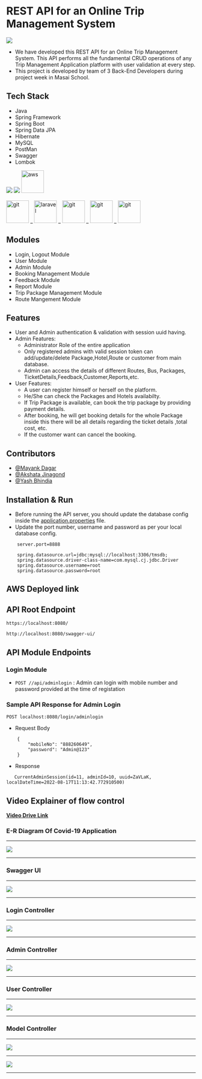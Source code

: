 # REST API for an Online Trip Management System

<img src="https://github.com/MayankDagar77/Rapid-Tour-and-Travels/blob/main/Images/Rapid_logo.jpeg">

- We have developed this REST API for an Online Trip Management System. This API performs all the fundamental CRUD operations of any Trip Management Application platform with user validation at every step.
- This project is developed by team of 3 Back-End Developers during project week in Masai School.

## Tech Stack

- Java
- Spring Framework
- Spring Boot
- Spring Data JPA
- Hibernate
- MySQL
- PostMan
- Swagger
- Lombok

<p>
   <img src="https://img.icons8.com/color/64/000000/mysql.png" />
   <img src="https://img.icons8.com/color/64/000000/java.png" />
   <img src="https://logodix.com/logo/34937.png" alt="aws" width="60" height="60"/>
    <br> </br>
    
   <img src="https://www.vectorlogo.zone/logos/git-scm/git-scm-icon.svg" alt="git" width="60" height="60" />
   <a>_</a>
   <img src="https://encrypted-tbn0.gstatic.com/images?q=tbn:ANd9GcRbl9B2yl7iTuYk4JCAFSTuytuYidlQk_h4pmyt_1EJrwyyIsk5Qcwlh6q2_pbATZr2_lg&usqp=CAU" alt="laravel" width="60" height="60"/>
    <a>_</a>
   <img src="https://design.jboss.org/hibernate/logo/final/hibernate_logo_whitebkg_stacked_256px.png" alt="git" width="60" height="60" />
    <a>_</a>
   <img src="https://w7.pngwing.com/pngs/330/684/png-transparent-spring-framework-software-framework-model-view-controller-web-framework-java-pepper-robot-text-logo-opensource-software-thumbnail.png" alt="git" width="60" height="60" />
   <a>_</a>
   <img src="https://res.cloudinary.com/startup-grind/image/upload/c_fill,dpr_2.0,f_auto,g_center,h_1080,q_100,w_1080/v1/gcs/platform-data-dsc/events/spring-boot-1_5zDxm9B.jpg" alt="git" width="60" height="60" />
   
</p>

## Modules

- Login, Logout Module
- User Module
- Admin Module
- Booking Management Module
- Feedback Module
- Report Module
- Trip Package Management Module
- Route Mangement Module

## Features

- User and Admin authentication & validation with session uuid having.
- Admin Features:
  - Administrator Role of the entire application
  - Only registered admins with valid session token can add/update/delete Package,Hotel,Route or customer from main database.
  - Admin can access the details of different Routes, Bus, Packages, TicketDetails,Feedback,Customer,Reports,etc.
- User Features:
  - A user can register himself or herself on the platform.
  - He/She can check the Packages and Hotels availabilty.
  - If Trip Package is available, can book the trip package by providing payment details.
  - After booking, he will get booking details for the whole Package inside this there will be all details regarding the ticket details ,total cost, etc.
  - If the customer want can cancel the booking.

## Contributors

- [@Mayank Dagar](https://github.com/MayankDagar77)
- [@Akshata Jinagond](https://github.com/akshatajinagond91)
- [@Yash Bhindia](https://github.com/yashbhindia)

## Installation & Run

- Before running the API server, you should update the database config inside the [application.properties](https://github.com/mrFarooque/rightful-order-9279/blob/main/TripManagementSystem/src/main/resources/application.properties) file.
- Update the port number, username and password as per your local database config.

```
    server.port=8888

    spring.datasource.url=jdbc:mysql://localhost:3306/tmsdb;
    spring.datasource.driver-class-name=com.mysql.cj.jdbc.Driver
    spring.datasource.username=root
    spring.datasource.password=root

```

## AWS Deployed link

## API Root Endpoint

`https://localhost:8080/`

`http://localhost:8080/swagger-ui/`

## API Module Endpoints

### Login Module

- `POST //api/adminlogin` : Admin can login with mobile number and password provided at the time of registation
<!--

### User Module

- `POST /customer/login` : Logging in customer with valid mobile number & password
- `GET /customer/availablecabs` : Getting the list of all the available cabs
- `GET /customers/cabs` : Getting All the cabs
- `GET /customers/checkhistory` : Getting the history of completed tr
- `PUT /customer/update/{mobile}` : Updates customer details based on mobile number
- `PATCH /customer/updatepassword/{mobile}` : Updates customer's password based on the given mobile number
- `POST /customer/booktrip` : Customer can book a cab
- `POST /customer/updatetrip` : Customer can modify or update the trip
- `POST /customer/logout` : Logging out customer based on session token
- `DELETE /customer/delete` : Deletes logged in user
- `DELETE /customer/complete/{tripid}` : Completed the trip with the given tripid
- `DELETE /customer/canceltrip` : Cancel the trip with the given tripid

### Admin Module

- `POST /admin/register` : Register a new admin with proper data validation and admin session
- `POST /admin/login` : Admin can login with mobile number and password provided at the time of registation
- `GET /admin/logout` : Logging out admin based on session token
- `GET /admin/listoftripsbycustomer` : Get list of trips of by a customer id
- `GET /admin/listoftrips` : Get list of trips of all the trips
- `GET /admin/listocustomers` : Get list of all the customers
- `GET /admin/listodrivers` : Get list of all the drivers
- `PUT /admin/update/{username}` : Updates admin detaisl by passed user name
- `DELETE /admin/delete` : Deletes the admin with passed id -->

### Sample API Response for Admin Login

`POST localhost:8080/login/adminlogin`

- Request Body

```
    {
        "mobileNo": "888260649",
        "password": "Admin@123"
    }
```

- Response

```
   CurrentAdminSession(id=11, adminId=10, uuid=ZaVLaK, localDateTime=2022-08-17T11:13:42.772910500)

```

## Video Explainer of flow control

<a href="https://drive.google.com/file/d/17K024rskhj2pOkma9BQkGxeozvd3XA/view?usp=sharing">**Video Drive Link** </a>

### E-R Diagram Of Covid-19 Application

---

<img src=".\Images\ER_Diagram_TMS.jpeg" style="max-width: 100%; display: inline-block;" data-target="animated-image.originalImage">

---

### Swagger UI

---

<img src=".\Images\SwaggerUI.png" style="max-width: 100%; display: inline-block;" data-target="animated-image.originalImage">

---

### Login Controller

---

<img src=".\Images\LogInController.png" style="max-width: 100%; display: inline-block;" data-target="animated-image.originalImage">

---

### Admin Controller

---

<img src=".\Images\AdminController.png" style="max-width: 100%; display: inline-block;" data-target="animated-image.originalImage">

---

### User Controller

---

<img src=".\Images\CustomerController.png" style="max-width: 100%; display: inline-block;" data-target="animated-image.originalImage">

---

### Model Controller

---

<img src=".\Images\Models.png" style="max-width: 100%; display: inline-block;" data-target="animated-image.originalImage">

---

<img src="https://github.com/shivamgarg796/Spring-work/blob/master/Images/Thank-you-word-cloud.jpg?raw=true" style="max-width: 100%; display: inline-block;" data-target="animated-image.originalImage">

---

